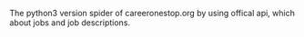 The python3 version spider of careeronestop.org by using offical api, which about jobs and job descriptions.
